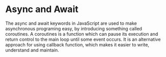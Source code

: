 # Async and Await
The async and await keywords in JavaScript are used to make asynchronous programing easy, by introducing something called coroutines. A coroutines is a function which can pause its execution and return control to the main loop until some event occurs. It is an alternative approach for using callback function, which makes it easier to write, understand and maintain.